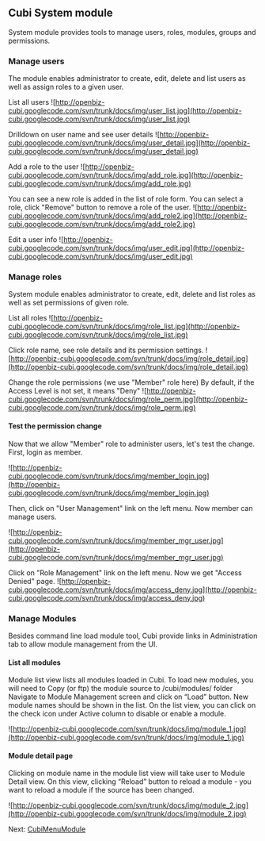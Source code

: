## Cubi System module ##

System module provides tools to manage users, roles, modules, groups and permissions.

### Manage users ###
The module enables administrator to create, edit, delete and list users as well as assign roles to a given user.

List all users
![http://openbiz-cubi.googlecode.com/svn/trunk/docs/img/user_list.jpg](http://openbiz-cubi.googlecode.com/svn/trunk/docs/img/user_list.jpg)

Drilldown on user name and see user details
![http://openbiz-cubi.googlecode.com/svn/trunk/docs/img/user_detail.jpg](http://openbiz-cubi.googlecode.com/svn/trunk/docs/img/user_detail.jpg)

Add a role to the user
![http://openbiz-cubi.googlecode.com/svn/trunk/docs/img/add_role.jpg](http://openbiz-cubi.googlecode.com/svn/trunk/docs/img/add_role.jpg)

You can see a new role is added in the list of role form. You can select a role, click "Remove" button to remove a role of the user.
![http://openbiz-cubi.googlecode.com/svn/trunk/docs/img/add_role2.jpg](http://openbiz-cubi.googlecode.com/svn/trunk/docs/img/add_role2.jpg)

Edit a user info
![http://openbiz-cubi.googlecode.com/svn/trunk/docs/img/user_edit.jpg](http://openbiz-cubi.googlecode.com/svn/trunk/docs/img/user_edit.jpg)

### Manage roles ###

System module enables administrator to create, edit, delete and list roles as well as set permissions of given role.

List all roles
![http://openbiz-cubi.googlecode.com/svn/trunk/docs/img/role_list.jpg](http://openbiz-cubi.googlecode.com/svn/trunk/docs/img/role_list.jpg)

Click role name, see role details and its permission settings.
![http://openbiz-cubi.googlecode.com/svn/trunk/docs/img/role_detail.jpg](http://openbiz-cubi.googlecode.com/svn/trunk/docs/img/role_detail.jpg)

Change the role permissions (we use "Member" role here)
By default, if the Access Level is not set, it means "Deny"
![http://openbiz-cubi.googlecode.com/svn/trunk/docs/img/role_perm.jpg](http://openbiz-cubi.googlecode.com/svn/trunk/docs/img/role_perm.jpg)

#### Test the permission change ####

Now that we allow "Member" role to administer users, let's test the change. First, login as member.

![http://openbiz-cubi.googlecode.com/svn/trunk/docs/img/member_login.jpg](http://openbiz-cubi.googlecode.com/svn/trunk/docs/img/member_login.jpg)

Then, click on "User Management" link on the left menu. Now member can manage users.

![http://openbiz-cubi.googlecode.com/svn/trunk/docs/img/member_mgr_user.jpg](http://openbiz-cubi.googlecode.com/svn/trunk/docs/img/member_mgr_user.jpg)

Click on "Role Management" link on the left menu. Now we get "Access Denied" page.
![http://openbiz-cubi.googlecode.com/svn/trunk/docs/img/access_deny.jpg](http://openbiz-cubi.googlecode.com/svn/trunk/docs/img/access_deny.jpg)

### Manage Modules ###

Besides command line load module tool, Cubi provide links in Administration tab to allow module management from the UI.

#### List all modules ####
Module list view lists all modules loaded in Cubi.
To load new modules, you will need to
Copy (or ftp) the module source to /cubi/modules/ folder
Navigate to Module Management screen and click on “Load” button.
New module names should be shown in the list.
On the list view, you can click on the check icon under Active column to disable or enable a module.

![http://openbiz-cubi.googlecode.com/svn/trunk/docs/img/module_1.jpg](http://openbiz-cubi.googlecode.com/svn/trunk/docs/img/module_1.jpg)

#### Module detail page ####

Clicking on module name in the module list view will take user to Module Detail view.
On this view, clicking “Reload” button to reload a module - you want to reload a module if the source has been changed.

![http://openbiz-cubi.googlecode.com/svn/trunk/docs/img/module_2.jpg](http://openbiz-cubi.googlecode.com/svn/trunk/docs/img/module_2.jpg)

Next: [CubiMenuModule](CubiMenuModule.md)